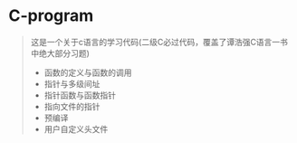 # C-program
>这是一个关于c语言的学习代码(二级C必过代码，覆盖了谭浩强C语言一书中绝大部分习题)
>* 函数的定义与函数的调用
>* 指针与多级间址
>* 指针函数与函数指针
>* 指向文件的指针
>* 预编译
>* 用户自定义头文件
